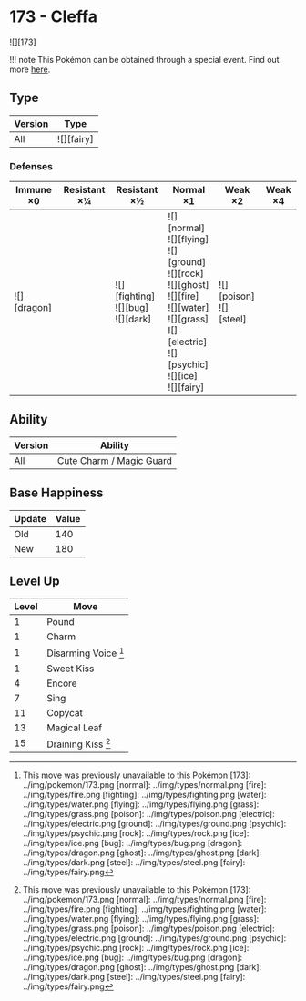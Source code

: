 # 173 - Cleffa
![][173]

!!! note
    This Pokémon can be obtained through a special event. Find out more [here](../../special_events/#baby-pokemon-egg-gift).

## Type

Version | Type
---     | ---
All     | ![][fairy]

### Defenses

Immune ×0       | Resistant ×¼ | Resistant ×½                               | Normal ×1                                                                                                                                                                    | Weak ×2                       | Weak ×4
---             | ---          | ---                                        | ---                                                                                                                                                                          | ---                           | ---
![][dragon]<br> | &nbsp;       | ![][fighting]<br>![][bug]<br>![][dark]<br> | ![][normal]<br>![][flying]<br>![][ground]<br>![][rock]<br>![][ghost]<br>![][fire]<br>![][water]<br>![][grass]<br>![][electric]<br>![][psychic]<br>![][ice]<br>![][fairy]<br> | ![][poison]<br>![][steel]<br> | &nbsp;

## Ability

Version | Ability
---     | ---
All     | Cute Charm / Magic Guard

## Base Happiness

Update | Value
---    | ---
Old    | 140
New    | 180

## Level Up

Level | Move
---   | ---
1     | Pound
1     | Charm
1     | Disarming Voice [^1]
1     | Sweet Kiss
4     | Encore
7     | Sing
11    | Copycat
13    | Magical Leaf
15    | Draining Kiss [^1]

[^1]: This move was previously unavailable to this Pokémon
[173]: ../img/pokemon/173.png
[normal]: ../img/types/normal.png
[fire]: ../img/types/fire.png
[fighting]: ../img/types/fighting.png
[water]: ../img/types/water.png
[flying]: ../img/types/flying.png
[grass]: ../img/types/grass.png
[poison]: ../img/types/poison.png
[electric]: ../img/types/electric.png
[ground]: ../img/types/ground.png
[psychic]: ../img/types/psychic.png
[rock]: ../img/types/rock.png
[ice]: ../img/types/ice.png
[bug]: ../img/types/bug.png
[dragon]: ../img/types/dragon.png
[ghost]: ../img/types/ghost.png
[dark]: ../img/types/dark.png
[steel]: ../img/types/steel.png
[fairy]: ../img/types/fairy.png
